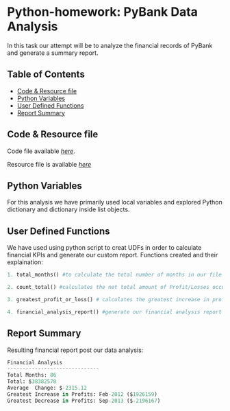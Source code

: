 # Python-homework: PyBank Data Analysis

In this task our attempt will be to analyze the financial records of PyBank and generate a summary report.

## Table of Contents
* [Code & Resource file](#code)
* [Python Variables](#python-variables)
* [User Defined Functions](#user-defined-functions)
* [Report Summary](#report-Summary)

## Code & Resource file

Code file available [_here_](https://github.com/UpadhyayShweta/Python-homework/blob/ba98034d3b2562b47c638426f1df79b9a3a9a103/PyBank/main.ipynb).

Resource file is available [_here_](https://github.com/UpadhyayShweta/Python-homework/blob/50e59d660c8160af576c04f61ddf02f01a7bf498/PyBank/budget_data.csv)

## Python Variables

For this analysis we have primarily used local variables and explored Python dictionary and dictionary inside list objects.

## User Defined Functions

We have used using python script to creat UDFs in order to calculate financial KPIs and generate our custom report.
Functions created and their explaination:
```python
1. total_months() #to calculate the total number of months in our file and remove and duplicate record present for same month.

2. count_total() #calculates the net total amount of Profit/Losses occured and average change happened over entire period.

3. greatest_profit_or_loss() # calculates the greatest increase in profits and greateset decrease in losses(date and amount) over the entire period.

4. financial_analysis_report() #generate our financial analysis report in the required format
```

## Report Summary

Resulting financial report post our data analysis: 
```python
Financial Analysis 
------------------------------
Total Months: 86
Total: $38382578
Average  Change: $-2315.12
Greatest Increase in Profits: Feb-2012 ($1926159)
Greatest Decrease in Profits: Sep-2013 ($-2196167)
```
